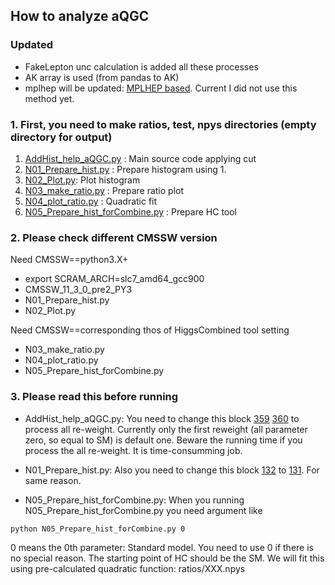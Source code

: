 
## How to analyze aQGC

### Updated
- FakeLepton unc calculation is added all these processes 
- AK array is used (from pandas to AK)
- mplhep will be updated:  [MPLHEP based](https://github.com/JW-corp/WZG/blob/main/AQGC/Plot/2018/Prepare_hist_turbo.py). Current I did not use this method yet.

### 1. First, you need to make ratios, test, npys directories (empty directory for output)
1. [AddHist_help_aQGC.py](https://github.com/JW-corp/WZG/blob/main/AQGC/Plot/2018/AddHist_help_aQGC.py) : Main source code applying cut
2. [N01_Prepare_hist.py](https://github.com/JW-corp/WZG/blob/main/AQGC/Plot/2018/N01_Prepare_hist.py) : Prepare histogram using 1.
3. [N02_Plot.py](https://github.com/JW-corp/WZG/blob/main/AQGC/Plot/2018/N02_Plot.py): Plot histogram
4. [N03_make_ratio.py](https://github.com/JW-corp/WZG/blob/main/AQGC/Plot/2018/N03_make_ratio.py) : Prepare ratio plot
5. [N04_plot_ratio.py](https://github.com/JW-corp/WZG/blob/main/AQGC/Plot/2018/N04_plot_ratio.py) : Quadratic fit
6. [N05_Prepare_hist_forCombine.py](https://github.com/JW-corp/WZG/blob/main/AQGC/Plot/2018/N05_Prepare_hist_forCombine.py) : Prepare HC tool 
 
### 2. Please check different CMSSW version 

Need CMSSW==python3.X+
- export SCRAM_ARCH=slc7_amd64_gcc900  
- CMSSW_11_3_0_pre2_PY3
- N01_Prepare_hist.py
- N02_Plot.py

Need CMSSW==corresponding thos of HiggsCombined tool setting
- N03_make_ratio.py
- N04_plot_ratio.py
- N05_Prepare_hist_forCombine.py


### 3. Please read this before running
- AddHist_help_aQGC.py: You need to change this block [359](https://github.com/JW-corp/WZG/blob/main/AQGC/Plot/2018/AddHist_help_aQGC.py#L360) [360](https://github.com/JW-corp/WZG/blob/main/AQGC/Plot/2018/AddHist_help_aQGC.py#L360) to process all re-weight. Currently only the first reweight (all parameter zero, so equal to SM) is default one. Beware the running time if you process the all re-weight. It is time-consumming job. 

- N01_Prepare_hist.py: Also you need to change this block [132](https://github.com/JW-corp/WZG/blob/main/AQGC/Plot/2018/N01_Prepare_hist.py#L132) to [131](https://github.com/JW-corp/WZG/blob/main/AQGC/Plot/2018/N01_Prepare_hist.py#L131). For same reason.

- N05_Prepare_hist_forCombine.py: When you running N05_Prepare_hist_forCombine.py you need argument like
```bash
python N05_Prepare_hist_forCombine.py 0
```
0 means the 0th parameter: Standard model. You need to use 0 if there is no special reason. The starting point of HC should be the SM. We will fit this using pre-calculated quadratic function: ratios/XXX.npys
